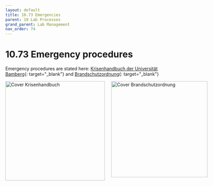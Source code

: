 ```yaml
---
layout: default
title: 10.73 Emergencies
parent: 10 Lab Processes
grand_parent: Lab Management
nav_order: 74
---
```


# 10.73 Emergency procedures

Emergency procedures are stated here: [Krisenhandbuch der Universität Bamberg](https://www.uni-bamberg.de/sicherheit/krisenhandbuch/){: target="_blank"} and [Brandschutzordnung](https://www.uni-bamberg.de/fileadmin/www.abt-studium/Rechtsvorschriften/3Liegenschaften/Brandschutzordnung/Brandschutzordnung.pdf){: target="_blank"}

<div style="display: flex; gap: 20px;">
  <a href="https://www.uni-bamberg.de/sicherheit/krisenhandbuch/" target="_blank" rel="noopener noreferrer">
    <img src="{{ site.baseurl }}/assets/images/Cover_Krisenhandbuch.jpg" alt="Cover Krisenhandbuch" width="310">
  </a>
  
  <a href="https://www.uni-bamberg.de/fileadmin/www.abt-studium/Rechtsvorschriften/3Liegenschaften/Brandschutzordnung/Brandschutzordnung.pdf" target="_blank" rel="noopener noreferrer">
    <img src="{{ site.baseurl }}/assets/images/Cover_Brandschutzordnung.jpg" alt="Cover Brandschutzordnung" width="300">
  </a>
</div>
